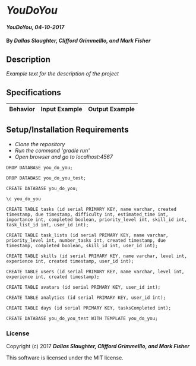 # _YouDoYou_

#### _YouDoYou, 04-10-2017_

#### By _**Dallas Slaughter, Clifford Grimmelllo, and Mark Fisher**_

## Description
_Example text for the description of the project_


## Specifications

| Behavior                   | Input Example     | Output Example    |
| -------------------------- | -----------------:| -----------------:|



## Setup/Installation Requirements

* _Clone the repository_
* _Run the command 'gradle run'_
* _Open browser and go to localhost:4567_

`DROP DATABASE you_do_you;`

`DROP DATABASE you_do_you_test;`

`CREATE DATABASE you_do_you;`

`\c you_do_you`

`CREATE TABLE tasks (id serial PRIMARY KEY, name varchar, created timestamp, due timestamp, difficulty int, estimated_time int, importance int, completed boolean, priority_level int, skill_id int, task_list_id int, user_id int);`

`CREATE TABLE task_lists (id serial PRIMARY KEY, name varchar, priority_level int, number_tasks int, created timestamp, due timestamp, completed boolean, skill_id int, user_id int);`

`CREATE TABLE skills (id serial PRIMARY KEY, name varchar, level int, experience int, created timestamp, user_id int);`

`CREATE TABLE users (id serial PRIMARY KEY, name varchar, level int, experience int, created timestamp);`

`CREATE TABLE avatars (id serial PRIMARY KEY, user_id int);`

`CREATE TABLE analytics (id serial PRIMARY KEY, user_id int);`

`CREATE TABLE days (id serial PRIMARY KEY, tasksCompleted int);`

<!-- * test database: -->
`CREATE DATABASE you_do_you_test WITH TEMPLATE you_do_you;`

### License

Copyright (c) 2017 **_Dallas Slaughter, Clifford Grimmelllo, and Mark Fisher_**

This software is licensed under the MIT license.
